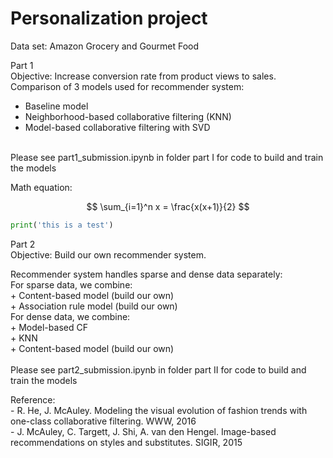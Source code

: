# Personalization project

Data set: Amazon Grocery and Gourmet Food

Part 1 <br />
Objective: Increase conversion rate from product views to sales. <br />
Comparison of 3 models used for recommender system:
 + Baseline model <br />
 + Neighborhood-based collaborative filtering (KNN) <br />
 + Model-based collaborative filtering with SVD <br />
<br />
Please see part1_submission.ipynb	in folder part I for code to build and train the models

Math equation:

$$
\sum_{i=1}^n x = \frac{x(x+1)}{2}
$$

```python
print('this is a test')
```

<p>Part 2 <br />
Objective: Build our own recommender system.
<p>Recommender system handles sparse and dense data separately: <br />
For sparse data, we combine: <br />
 + Content-based model (build our own) <br />
 + Association rule model (build our own) <br />
For dense data, we combine: <br />
 + Model-based CF <br />
 + KNN <br />
 + Content-based model (build our own)<br />
<br />
Please see part2_submission.ipynb	in folder part II for code to build and train the models
<br />
<p>Reference: <br />
- R. He, J. McAuley. Modeling the visual evolution of fashion trends with one-class collaborative filtering. WWW, 2016 <br />
- J. McAuley, C. Targett, J. Shi, A. van den Hengel. Image-based recommendations on styles and substitutes. SIGIR, 2015
